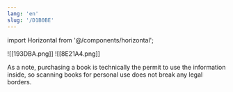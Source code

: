 ```yaml
---
lang: 'en'
slug: '/D1B0BE'
---
```


import Horizontal from '@/components/horizontal';

<Horizontal>
![[193DBA.png]]
![[8E21A4.png]]
</Horizontal>

As a note, purchasing a book is technically the permit to use the information inside, so scanning books for personal use does not break any legal borders.
